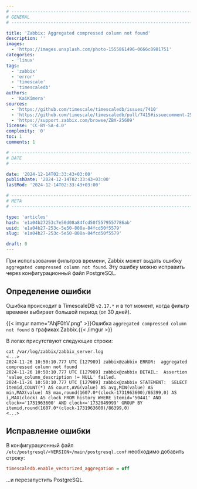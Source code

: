 ```yaml
---
# -------------------------------------------------------------------------------------------------------------------- #
# GENERAL
# -------------------------------------------------------------------------------------------------------------------- #

title: 'Zabbix: Aggregated compressed column not found'
description: ''
images:
  - 'https://images.unsplash.com/photo-1555861496-0666c8981751'
categories:
  - 'linux'
tags:
  - 'zabbix'
  - 'error'
  - 'timescale'
  - 'timescaledb'
authors:
  - 'KaiKimera'
sources:
  - 'https://github.com/timescale/timescaledb/issues/7410'
  - 'https://github.com/timescale/timescaledb/pull/7415#issuecomment-2500314015'
  - 'https://support.zabbix.com/browse/ZBX-25609'
license: 'CC-BY-SA-4.0'
complexity: '0'
toc: 1
comments: 1

# -------------------------------------------------------------------------------------------------------------------- #
# DATE
# -------------------------------------------------------------------------------------------------------------------- #

date: '2024-12-14T02:33:43+03:00'
publishDate: '2024-12-14T02:33:43+03:00'
lastMod: '2024-12-14T02:33:43+03:00'

# -------------------------------------------------------------------------------------------------------------------- #
# META
# -------------------------------------------------------------------------------------------------------------------- #

type: 'articles'
hash: 'e1a04b27253c7e50d08a84fcd50f5579557786ab'
uuid: 'e1a04b27-253c-5e50-808a-84fcd50f5579'
slug: 'e1a04b27-253c-5e50-808a-84fcd50f5579'

draft: 0
---
```


При использовании фильтров времени, Zabbix может выдать ошибку `aggregated compressed column not found`. Эту ошибку можно исправить через конфигурационный файл PostgreSQL.

<!--more-->

## Определение ошибки

Ошибка происходит в TimescaleDB `v2.17.*` и в тот момент, когда фильтр времени выбирает большой период (от 30 дней).

{{< imgur name="AhjF0hV.png" >}}Ошибка `aggregated compressed column not found` в графиках Zabbix.{{< /imgur >}}

В логах присутствуют следующие строки:

```terminal
cat /var/log/zabbix/zabbix_server.log
<...>
2024-11-26 10:50:10.777 UTC [127989] zabbix@zabbix ERROR:  aggregated compressed column not found
2024-11-26 10:50:10.777 UTC [127989] zabbix@zabbix DETAIL:  Assertion 'value_column_description != NULL' failed.
2024-11-26 10:50:10.777 UTC [127989] zabbix@zabbix STATEMENT:  SELECT itemid,COUNT(*) AS count,AVG(value) AS avg,MIN(value) AS min,MAX(value) AS max,round(1607.0*(clock-1731963600)/86399,0) AS i,MAX(clock) AS clock FROM history WHERE itemid='50441' AND clock>='1731963600' AND clock<='1732049999' GROUP BY itemid,round(1607.0*(clock-1731963600)/86399,0)
<...>
```

## Исправление ошибки

В конфигурационный файл `/etc/postgresql/<VERSION>/main/postgresql.conf` необходимо добавить строку:

```ini
timescaledb.enable_vectorized_aggregation = off
```

...и перезапустить PostgreSQL.
